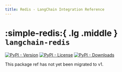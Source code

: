 ```yaml
---
title: Redis - LangChain Integration Reference
---
```


# :simple-redis:{ .lg .middle } `langchain-redis`

[![PyPI - Version](https://img.shields.io/pypi/v/langchain-redis?label=%20)](https://pypi.org/project/langchain-redis/#history)
[![PyPI - License](https://img.shields.io/pypi/l/langchain-redis)](https://opensource.org/licenses/MIT)
[![PyPI - Downloads](https://img.shields.io/pepy/dt/langchain-redis)](https://pypistats.org/packages/langchain-redis)

This package ref has not yet been migrated to v1.

